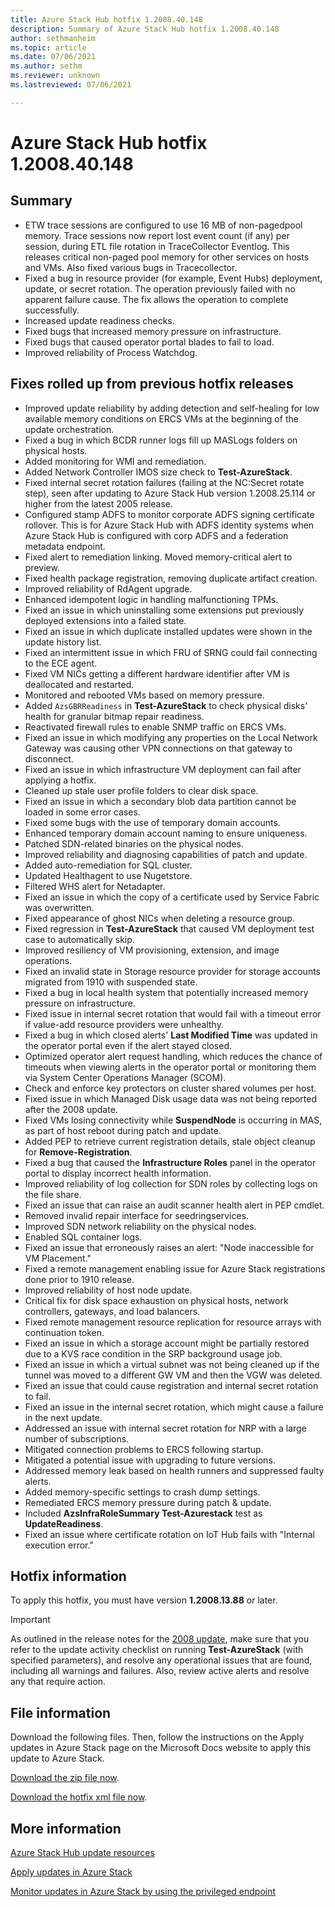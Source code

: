 ```yaml
---
title: Azure Stack Hub hotfix 1.2008.40.148
description: Summary of Azure Stack Hub hotfix 1.2008.40.148
author: sethmanheim
ms.topic: article
ms.date: 07/06/2021
ms.author: sethm
ms.reviewer: unknown
ms.lastreviewed: 07/06/2021

---
```


# Azure Stack Hub hotfix 1.2008.40.148

## Summary

- ETW trace sessions are configured to use 16 MB of non-pagedpool memory. Trace sessions now report lost event count (if any) per session, during ETL file rotation in TraceCollector Eventlog. This releases critical non-paged pool memory for other services on hosts and VMs. Also fixed various bugs in Tracecollector.
- Fixed a bug in resource provider (for example, Event Hubs) deployment, update, or secret rotation. The operation previously failed with no apparent failure cause. The fix allows the operation to complete successfully.
- Increased update readiness checks.
- Fixed bugs that increased memory pressure on infrastructure.
- Fixed bugs that caused operator portal blades to fail to load.
- Improved reliability of Process Watchdog.

## Fixes rolled up from previous hotfix releases

- Improved update reliability by adding detection and self-healing for low available memory conditions on ERCS VMs at the beginning of the update orchestration.
- Fixed a bug in which BCDR runner logs fill up MASLogs folders on physical hosts.
- Added monitoring for WMI and remediation.
- Added Network Controller IMOS size check to **Test-AzureStack**.
- Fixed internal secret rotation failures (failing at the NC:Secret rotate step), seen after updating to Azure Stack Hub version 1.2008.25.114 or higher from the latest 2005 release.
- Configured stamp ADFS to monitor corporate ADFS signing certificate rollover. This is for Azure Stack Hub with ADFS identity systems when Azure Stack Hub is configured with corp ADFS and a federation metadata endpoint.
- Fixed alert to remediation linking. Moved memory-critical alert to preview.
- Fixed health package registration, removing duplicate artifact creation.
- Improved reliability of RdAgent upgrade.
- Enhanced idempotent logic in handling malfunctioning TPMs.
- Fixed an issue in which uninstalling some extensions put previously deployed extensions into a failed state.
- Fixed an issue in which duplicate installed updates were shown in the update history list.
- Fixed an intermittent issue in which FRU of SRNG could fail connecting to the ECE agent.
- Fixed VM NICs getting a different hardware identifier after VM is deallocated and restarted.
- Monitored and rebooted VMs based on memory pressure.
- Added `AzsGBRReadiness` in **Test-AzureStack** to check physical disks' health for granular bitmap repair readiness.
- Reactivated firewall rules to enable SNMP traffic on ERCS VMs.
- Fixed an issue in which modifying any properties on the Local Network Gateway was causing other VPN connections on that gateway to disconnect.
- Fixed an issue in which infrastructure VM deployment can fail after applying a hotfix.
- Cleaned up stale user profile folders to clear disk space.
- Fixed an issue in which a secondary blob data partition cannot be loaded in some error cases.
- Fixed some bugs with the use of temporary domain accounts.
- Enhanced temporary domain account naming to ensure uniqueness.
- Patched SDN-related binaries on the physical nodes.
- Improved reliability and diagnosing capabilities of patch and update.
- Added auto-remediation for SQL cluster.
- Updated Healthagent to use Nugetstore.
- Filtered WHS alert for Netadapter.
- Fixed an issue in which the copy of a certificate used by Service Fabric was overwritten.
- Fixed appearance of ghost NICs when deleting a resource group.
- Fixed regression in **Test-AzureStack** that caused VM deployment test case to automatically skip.
- Improved resiliency of VM provisioning, extension, and image operations.
- Fixed an invalid state in Storage resource provider for storage accounts migrated from 1910 with suspended state.
- Fixed a bug in local health system that potentially increased memory pressure on infrastructure.
- Fixed issue in internal secret rotation that would fail with a timeout error if value-add resource providers were unhealthy.
- Fixed a bug in which closed alerts' **Last Modified Time** was updated in the operator portal even if the alert stayed closed.
- Optimized operator alert request handling, which reduces the chance of timeouts when viewing alerts in the operator portal or monitoring them via System Center Operations Manager (SCOM).
- Check and enforce key protectors on cluster shared volumes per host.
- Fixed issue in which Managed Disk usage data was not being reported after the 2008 update.
- Fixed VMs losing connectivity while **SuspendNode** is occurring in MAS, as part of host reboot during patch and update.
- Added PEP to retrieve current registration details, stale object cleanup for **Remove-Registration**.
- Fixed a bug that caused the **Infrastructure Roles** panel in the operator portal to display incorrect health information.
- Improved reliability of log collection for SDN roles by collecting logs on the file share.
- Fixed an issue that can raise an audit scanner health alert in PEP cmdlet.
- Removed invalid repair interface for seedringservices.
- Improved SDN network reliability on the physical nodes.
- Enabled SQL container logs.
- Fixed an issue that erroneously raises an alert: "Node inaccessible for VM Placement."
- Fixed a remote management enabling issue for Azure Stack registrations done prior to 1910 release.
- Improved reliability of host node update.
- Critical fix for disk space exhaustion on physical hosts, network controllers, gateways, and load balancers.
- Fixed remote management resource replication for resource arrays with continuation token.
- Fixed an issue in which a storage account might be partially restored due to a KVS race condition in the SRP background usage job.
- Fixed an issue in which a virtual subnet was not being cleaned up if the tunnel was moved to a different GW VM and then the VGW was deleted.
- Fixed an issue that could cause registration and internal secret rotation to fail.
- Fixed an issue in the internal secret rotation, which might cause a failure in the next update.
- Addressed an issue with internal secret rotation for NRP with a large number of subscriptions.
- Mitigated connection problems to ERCS following startup.
- Mitigated a potential issue with upgrading to future versions.
- Addressed memory leak based on health runners and suppressed faulty alerts.
- Added memory-specific settings to crash dump settings.
- Remediated ERCS memory pressure during patch & update.
- Included **AzsInfraRoleSummary Test-Azurestack** test as **UpdateReadiness**.
- Fixed an issue where certificate rotation on IoT Hub fails with "Internal execution error."

## Hotfix information

To apply this hotfix, you must have version **1.2008.13.88** or later.

> [!IMPORTANT]
> As outlined in the release notes for the [2008 update](release-notes.md?view=azs-2008&preserve-view=true), make sure that you refer to the update activity checklist on running **Test-AzureStack** (with specified parameters), and resolve any operational issues that are found, including all warnings and failures. Also, review active alerts and resolve any that require action.

## File information

Download the following files. Then, follow the instructions on the Apply updates in Azure Stack page on the Microsoft Docs website to apply this update to Azure Stack.

[Download the zip file now](https://azurestackhub.azureedge.net/PR/download/MAS_HotFix_1.2008.40.148/HotFix/AzS_Update_1.2008.40.148.zip).

[Download the hotfix xml file now](https://azurestackhub.azureedge.net/PR/download/MAS_HotFix_1.2008.40.148/HotFix/metadata.xml).

## More information

[Azure Stack Hub update resources](azure-stack-updates.md)

[Apply updates in Azure Stack](azure-stack-apply-updates.md)

[Monitor updates in Azure Stack by using the privileged endpoint](azure-stack-monitor-update.md)
